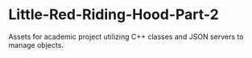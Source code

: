 # Little-Red-Riding-Hood-Part-2
Assets for academic project utilizing C++ classes and JSON servers to manage objects.
